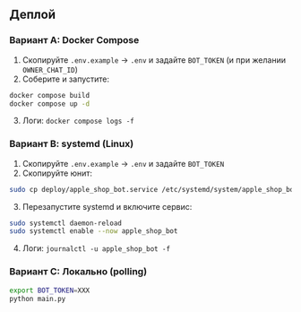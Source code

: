 ## Деплой

### Вариант A: Docker Compose
1) Скопируйте `.env.example` → `.env` и задайте `BOT_TOKEN` (и при желании `OWNER_CHAT_ID`)
2) Соберите и запустите:
```bash
docker compose build
docker compose up -d
```
3) Логи: `docker compose logs -f`

### Вариант B: systemd (Linux)
1) Скопируйте `.env.example` → `.env` и задайте `BOT_TOKEN`
2) Скопируйте юнит:
```bash
sudo cp deploy/apple_shop_bot.service /etc/systemd/system/apple_shop_bot.service
```
3) Перезапустите systemd и включите сервис:
```bash
sudo systemctl daemon-reload
sudo systemctl enable --now apple_shop_bot
```
4) Логи: `journalctl -u apple_shop_bot -f`

### Вариант C: Локально (polling)
```bash
export BOT_TOKEN=XXX
python main.py
```